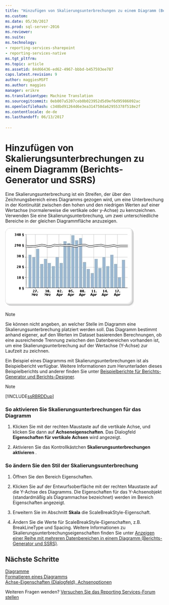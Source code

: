```yaml
---
title: "Hinzufügen von Skalierungsunterbrechungen zu einem Diagramm (Berichts-Generator und SSRS) | Microsoft Docs"
ms.custom: 
ms.date: 05/30/2017
ms.prod: sql-server-2016
ms.reviewer: 
ms.suite: 
ms.technology:
- reporting-services-sharepoint
- reporting-services-native
ms.tgt_pltfrm: 
ms.topic: article
ms.assetid: 84d66436-ed62-4967-bbbd-b457593ee787
caps.latest.revision: 9
author: maggiesMSFT
ms.author: maggies
manager: erikre
ms.translationtype: Machine Translation
ms.sourcegitcommit: 0eb007a5207ceb0b023952d5d9ef6d95986092ac
ms.openlocfilehash: c348bd91264d6e3ea314750da62955378f518e2f
ms.contentlocale: de-de
ms.lasthandoff: 06/13/2017

---
```


# <a name="add-scale-breaks-to-a-chart-report-builder-and-ssrs"></a>Hinzufügen von Skalierungsunterbrechungen zu einem Diagramm (Berichts-Generator und SSRS)

  Eine Skalierungsunterbrechung ist ein Streifen, der über den Zeichnungsbereich eines Diagramms gezogen wird, um eine Unterbrechung in der Kontinuität zwischen den hohen und den niedrigen Werten auf einer Wertachse (normalerweise die vertikale oder y-Achse) zu kennzeichnen. Verwenden Sie eine Skalierungsunterbrechung, um zwei unterschiedliche Bereiche in der gleichen Diagrammfläche anzuzeigen.  
  
 ![Diagramm mit skalierungsunterbrechung](../../reporting-services/report-design/media/rs-multipledatarangeschart-scalebreak.gif "Diagramm mit skalierungsunterbrechung")  
  
> [!NOTE]  
>  Sie können nicht angeben, an welcher Stelle im Diagramm eine Skalierungsunterbrechung platziert werden soll. Das Diagramm bestimmt anhand eigener, auf den Werten im Dataset basierenden Berechnungen, ob eine ausreichende Trennung zwischen den Datenbereichen vorhanden ist, um eine Skalierungsunterbrechung auf der Wertachse (Y-Achse) zur Laufzeit zu zeichnen.  
  
 Ein Beispiel eines Diagramms mit Skalierungsunterbrechungen ist als Beispielbericht verfügbar. Weitere Informationen zum Herunterladen dieses Beispielberichts und anderer finden Sie unter [Beispielberichte für Berichts-Generator und Berichts-Designer](http://go.microsoft.com/fwlink/?LinkId=198283).  
  
> [!NOTE]  
>  [!INCLUDE[ssRBRDDup](../../includes/ssrbrddup-md.md)]  
  
### <a name="to-enable-scale-breaks-on-the-chart"></a>So aktivieren Sie Skalierungsunterbrechungen für das Diagramm  
  
1.  Klicken Sie mit der rechten Maustaste auf die vertikale Achse, und klicken Sie dann auf **Achseneigenschaften**. Das Dialogfeld **Eigenschaften für vertikale Achsen** wird angezeigt.  
  
2.  Aktivieren Sie das Kontrollkästchen **Skalierungsunterbrechungen aktivieren** .  
  
### <a name="to-change-the-style-of-the-scale-break"></a>So ändern Sie den Stil der Skalierungsunterbrechung  
  
1.  Öffnen Sie den Bereich Eigenschaften.  
  
2.  Klicken Sie auf der Entwurfsoberfläche mit der rechten Maustaste auf die Y-Achse des Diagramms. Die Eigenschaften für das Y-Achsenobjekt (standardmäßig als Diagrammachse bezeichnet) werden im Bereich Eigenschaften angezeigt.  
  
3.  Erweitern Sie im Abschnitt **Skala** die ScaleBreakStyle-Eigenschaft.  
  
4.  Ändern Sie die Werte für ScaleBreakStyle-Eigenschaften, z.B. BreakLineType und Spacing. Weitere Informationen zu Skalierungsunterbrechungseigenschaften finden Sie unter [Anzeigen einer Reihe mit mehreren Datenbereichen in einem Diagramm &#40;Berichts-Generator und SSRS&#41;](../../reporting-services/report-design/displaying-a-series-with-multiple-data-ranges-on-a-chart.md).  

## <a name="next-steps"></a>Nächste Schritte

[Diagramme](../../reporting-services/report-design/charts-report-builder-and-ssrs.md)   
[Formatieren eines Diagramms](../../reporting-services/report-design/formatting-a-chart-report-builder-and-ssrs.md)   
[Achse-Eigenschaften (Dialogfeld), Achsenoptionen](http://msdn.microsoft.com/library/b276e210-7a12-48ae-971b-7dabae51df11)  

Weiteren Fragen wenden? [Versuchen Sie das Reporting Services-Forum stellen](http://go.microsoft.com/fwlink/?LinkId=620231)
